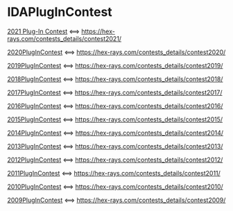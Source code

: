 
# IDAPlugInContest
[2021 Plug-In Contest](2021/2021%20Plug-In%20Contest.md) <==>   https://hex-rays.com/contests_details/contest2021/

[2020PlugInContest](2020/2020PlugInContest.md) <==>   https://hex-rays.com/contests_details/contest2020/

[2019PlugInContest](2019/2019PlugInContest.md) <==>   https://hex-rays.com/contests_details/contest2019/

[2018PlugInContest](2018/2018PlugInContest.md) <==>   https://hex-rays.com/contests_details/contest2018/

[2017PlugInContest](2017/2017PlugInContest.md) <==>   https://hex-rays.com/contests_details/contest2017/

[2016PlugInContest](2016/2016PlugInContest.md) <==>   https://hex-rays.com/contests_details/contest2016/

[2015PlugInContest](2015/2015PlugInContest.md) <==>   https://hex-rays.com/contests_details/contest2015/

[2014PlugInContest](2014/2014PlugInContest.md) <==>   https://hex-rays.com/contests_details/contest2014/

[2013PlugInContest](2013/2013PlugInContest.md) <==>   https://hex-rays.com/contests_details/contest2013/

[2012PlugInContest](2012/2012PlugInContest.md) <==>   https://hex-rays.com/contests_details/contest2012/

[2011PlugInContest](2011/2011PlugInContest.md) <==>   https://hex-rays.com/contests_details/contest2011/

[2010PlugInContest](2010/2010PlugInContest.md) <==>   https://hex-rays.com/contests_details/contest2010/

[2009PlugInContest](2009/2009PlugInContest.md) <==>   https://hex-rays.com/contests_details/contest2009/
